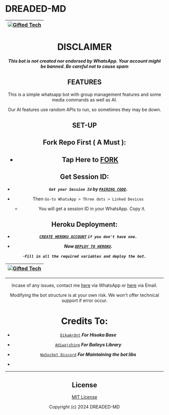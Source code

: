 # DREADED-MD

<div align="center">

| [![Gifted Tech](https://github.com/mouricedevs.png?lenght=50width=50)](https://github.com/mouricedevs)|
|----|


# DISCLAIMER

***This bot is not created nor endorsed by WhatsApp. Your account might be banned. Be careful not to cause spam***

## FEATURES
This is a simple whatsapp bot with group management features and some media commands as well as AI.

Our AI features use random APIs to run, so sometimes they may be down.

## SET-UP

## Fork Repo First ( A Must ):

<h2 align="center">   

- Tap Here to  [FORK](https://github.com/mouricedevs/dreaded-md/fork)


## Get Session ID:


- ***`Get your Session Id` by  [`PAIRING CODE`](https://session.giftedtechnexus.co.ke/pair).***

- Then `Go-to WhatsApp > Three dots > Linked Devices`
   - You will get a session ID in your WhatsApp. Copy it.

## Heroku Deployment:

   - ***[`CREATE HEROKU ACCOUNT`](https://signup.heroku.com/) `if you don't have one.`***


- ***Now [`DEPLOY TO HEROKU`](https://deploy-dreaded.vercel.app).***

-***`Fill in all the required variables and deploy the bot.`***




<div align="center">

| [![Gifted Tech](https://github.com/mouricedevs.png?lenght=50width=50)](https://github.com/mouricedevs)|
|----|


---

Incase of any issues, contact me  [here](https://wa.me/message/NHCZC5DSOEUXB1) via WhatsApp or [here](admin@giftedtechnexus.co.ke) via Email.

Modifying the bot structure is at your own risk. We won't offer technical support if error occur.

# Credits To:


* [`DikaArdnt`](https://github.com/DikaArdnt) ***For Hisoka Base***
* [`Adiwajshing`](https://github.com/WhiskeySockets/Baileys) ***For Baileys Library***
* [`WaSocket Discord`](https://discord.gg/WeJM5FP9GG) ***For Maintaining the bot libs***

* 

---

## License

[MIT License](https://github.com/mouricedevs/dreaded-md/blob/main/LICENSE)

Copyright (c) 2024 DREADED-MD





